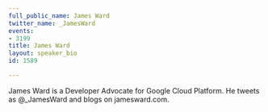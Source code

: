 ```yaml
---
full_public_name: James Ward
twitter_name: _JamesWard
events:
- 3199
title: James Ward
layout: speaker_bio
id: 1589

---
```

James Ward is a Developer Advocate for Google Cloud Platform. He tweets as @_JamesWard and blogs on jamesward.com.